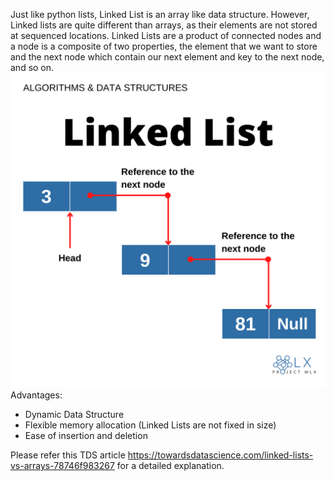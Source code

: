 Just like python lists, Linked List is an array like data structure. However, Linked lists are quite different than arrays, 
as their elements are not stored at sequenced locations. Linked Lists are a product of connected nodes and a node is a composite 
of two properties, the element that we want to store and the next node which contain our next element and key to the next node, and so on.
![alt text](https://github.com/project-mlx/ADS/blob/main/LinkedList/1.png)
Advantages:
- Dynamic Data Structure
- Flexible memory allocation (Linked Lists are not fixed in size)
- Ease of insertion and deletion

Please refer this TDS article https://towardsdatascience.com/linked-lists-vs-arrays-78746f983267 for a detailed explanation.

